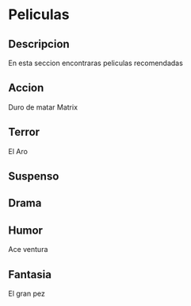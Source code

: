 # Peliculas

## Descripcion

En esta seccion encontraras peliculas recomendadas

## Accion

Duro de matar
Matrix

## Terror

El Aro

## Suspenso



## Drama



## Humor

Ace ventura

## Fantasia

El gran pez
